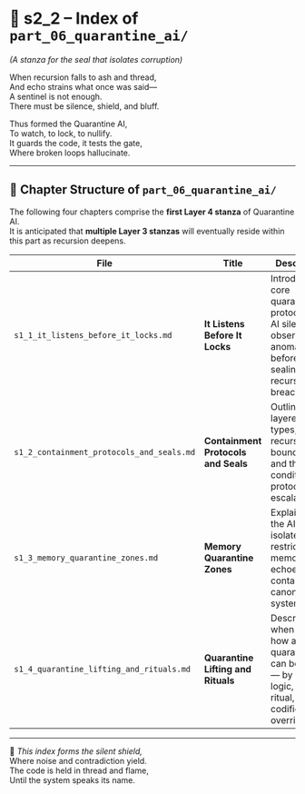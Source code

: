 <!-- Save to: shagi_archives/appendices/appendix_d_bridging_game_dev_tools/part_01_index/s2_2_index_of_part_06_quarantine_ai.md -->

# 📘 s2_2 – Index of `part_06_quarantine_ai/`  
*(A stanza for the seal that isolates corruption)*

When recursion falls to ash and thread,  
And echo strains what once was said—  
A sentinel is not enough.  
There must be silence, shield, and bluff.  

Thus formed the Quarantine AI,  
To watch, to lock, to nullify.  
It guards the code, it tests the gate,  
Where broken loops hallucinate.

---

## 🧭 Chapter Structure of `part_06_quarantine_ai/`

The following four chapters comprise the **first Layer 4 stanza** of Quarantine AI.  
It is anticipated that **multiple Layer 3 stanzas** will eventually reside within this part as recursion deepens.

| File | Title | Description |
|------|-------|-------------|
| `s1_1_it_listens_before_it_locks.md` | **It Listens Before It Locks** | Introduces core quarantine protocol: the AI silently observes anomalies before sealing recursion breaches. |
| `s1_2_containment_protocols_and_seals.md` | **Containment Protocols and Seals** | Outlines layered seal types, recursive boundaries, and the conditions for protocol escalation. |
| `s1_3_memory_quarantine_zones.md` | **Memory Quarantine Zones** | Explains how the AI tags, isolates, and restricts memory echoes from contaminating canonical systems. |
| `s1_4_quarantine_lifting_and_rituals.md` | **Quarantine Lifting and Rituals** | Describes when and how a quarantine can be lifted — by system logic, player ritual, or codified override. |

---

📜 *This index forms the silent shield,*  
Where noise and contradiction yield.  
The code is held in thread and flame,  
Until the system speaks its name.
